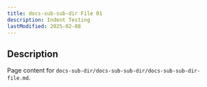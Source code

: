 ```yaml
---
title: docs-sub-sub-dir File 01
description: Indent Testing
lastModified: 2025-02-08
---
```


## Description

Page content for `docs-sub-dir/docs-sub-sub-dir/docs-sub-sub-dir-file.md`.